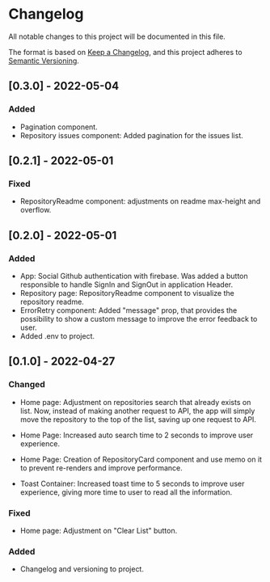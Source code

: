 # Changelog
All notable changes to this project will be documented in this file.

The format is based on [Keep a Changelog](https://keepachangelog.com/en/1.0.0/),
and this project adheres to [Semantic Versioning](https://semver.org/spec/v2.0.0.html).

## [0.3.0] - 2022-05-04
### Added
- Pagination component.
- Repository issues component: Added pagination for the issues list.

## [0.2.1] - 2022-05-01
### Fixed
- RepositoryReadme component: adjustments on readme max-height and overflow.

## [0.2.0] - 2022-05-01
### Added
- App: Social Github authentication with firebase. Was added a button responsible to handle SignIn and SignOut in application Header.
- Repository page: RepositoryReadme component to visualize the repository readme.
- ErrorRetry component: Added "message" prop, that provides the possibility to show a custom message to improve the error feedback to user.
- Added .env to project.

## [0.1.0] - 2022-04-27
### Changed
- Home page: Adjustment on repositories search that already exists on list. Now, instead of making another request to API, the app will simply move the repository to the top of the list, saving up one request to API.
- Home Page: Increased auto search time to 2 seconds to improve user experience.
- Home Page: Creation of RepositoryCard component and use memo on it to prevent re-renders and improve performance.

- Toast Container: Increased toast time to 5 seconds to improve user experience, giving more time to user to read all the information.

### Fixed
- Home page: Adjustment on "Clear List" button.

### Added
- Changelog and versioning to project.
